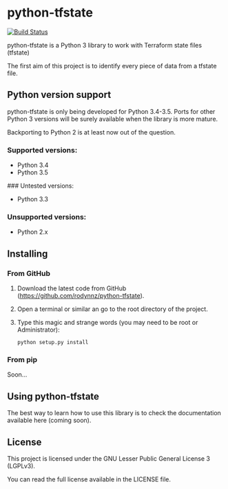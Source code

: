# python-tfstate

[![Build Status](https://travis-ci.org/rodynnz/python-tfstate.svg?branch=master)](https://travis-ci.org/rodynnz/python-tfstate)

python-tfstate is a Python 3 library to work with Terraform state files (tfstate)

The first aim of this project is to identify every piece of data from a tfstate file.

## Python version support

python-tfstate is only being developed for Python 3.4-3.5. Ports for other Python 3 versions will be surely available when the library is more mature.

Backporting to Python 2 is at least now out of the question.

### Supported versions:
- Python 3.4
- Python 3.5

### Untested versions:
- Python 3.3

### Unsupported versions:
- Python 2.x

## Installing

### From GitHub

1. Download the latest code from GitHub (https://github.com/rodynnz/python-tfstate).

2. Open a terminal or similar an go to the root directory of the project.

3. Type this magic and strange words (you may need to be root or Administrator):

    `python setup.py install`

### From pip

Soon...

## Using python-tfstate

The best way to learn how to use this library is to check the documentation available here (coming soon).

## License

This project is licensed under the GNU Lesser Public General License 3 (LGPLv3).

You can read the full license available in the LICENSE file.
